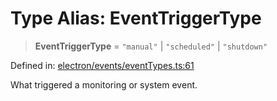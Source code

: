 # Type Alias: EventTriggerType

> **EventTriggerType** = `"manual"` \| `"scheduled"` \| `"shutdown"`

Defined in: [electron/events/eventTypes.ts:61](https://github.com/Nick2bad4u/Uptime-Watcher/blob/2a45eeb1723f8f7089001af2c92aa07d82dfe7e4/electron/events/eventTypes.ts#L61)

What triggered a monitoring or system event.
